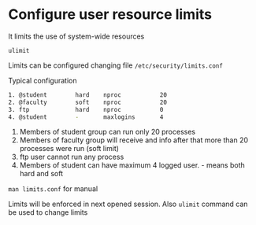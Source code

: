 # Configure user resource limits
It limits the use of system-wide resources
```
ulimit
```

Limits can be configured changing file `/etc/security/limits.conf`

Typical configuration
```bash
1. @student        hard    nproc           20
2. @faculty        soft    nproc           20
3. ftp             hard    nproc           0
4. @student        -       maxlogins       4
```

1. Members of student group can run only 20 processes
2. Members of faculty group will receive and info after that more than 20 processes were run (soft limit)
3. ftp user cannot run any process
4. Members of student can have maximum 4 logged user. - means both hard and soft

`man limits.conf` for manual

Limits will be enforced in next opened session. Also `ulimit` command can be used to change limits